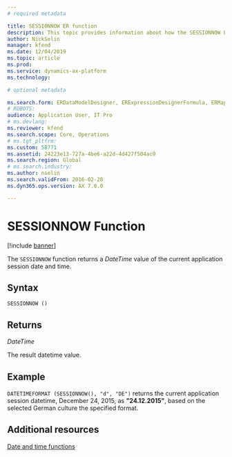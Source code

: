 ```yaml
---
# required metadata

title: SESSIONNOW ER function
description: This topic provides information about how the SESSIONNOW ER function is used.
author: NickSelin
manager: kfend
ms.date: 12/04/2019
ms.topic: article
ms.prod: 
ms.service: dynamics-ax-platform
ms.technology: 

# optional metadata

ms.search.form: ERDataModelDesigner, ERExpressionDesignerFormula, ERMappedFormatDesigner, ERModelMappingDesigner
# ROBOTS: 
audience: Application User, IT Pro
# ms.devlang: 
ms.reviewer: kfend
ms.search.scope: Core, Operations
# ms.tgt_pltfrm: 
ms.custom: 58771
ms.assetid: 24223e13-727a-4be6-a22d-4d427f504ac9
ms.search.region: Global
# ms.search.industry: 
ms.author: nselin
ms.search.validFrom: 2016-02-28
ms.dyn365.ops.version: AX 7.0.0

---
```


# <a name="">SESSIONNOW Function</a>

[!include [banner](../includes/banner.md)]

The `SESSIONNOW` function returns a *DateTime* value of the current application session date and time.

## Syntax

```
SESSIONNOW ()
```

## Returns

*DateTime*

The result datetime value.

## Example

`DATETIMEFORMAT (SESSIONNOW(), "d", "DE")` returns the current application session datetime, December 24, 2015, as **"24.12.2015"**, based on the selected German culture the specified format.

## Additional resources

[Date and time functions](er-functions-category-datetime.md)
